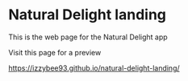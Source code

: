 # Natural Delight landing

This is the web page for the Natural Delight app

Visit this page for a preview

https://izzybee93.github.io/natural-delight-landing/

